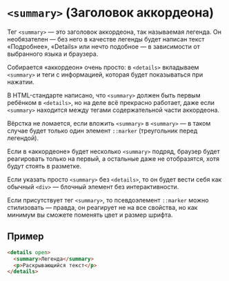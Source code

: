# `<summary>` (Заголовок аккордеона)

Тег `<summary>` — это заголовок аккордеона, так называемая легенда. Он необязателен — без него в качестве легенды будет написан текст «Подробнее», «Details» или нечто подобное — в зависимости от выбранного языка и браузера.

Собирается «аккордеон» очень просто: в `<details>` вкладываем `<summary>` и теги с информацией, которая будет показываться при нажатии.

В HTML-стандарте написано, что `<summary>` должен быть первым ребёнком в `<details>`, но на деле всё прекрасно работает, даже если `<summary>` находится между тегами содержательной части аккордеона.

Вёрстка не ломается, если вложить `<summary>` в `<summary>` — в таком случае будет только один элемент `::marker` (треугольник перед легендой).

Если в «аккордеоне» будет несколько `<summary>` подряд, браузер будет реагировать только на первый, а остальные даже не отобразятся, хотя будут стоять в разметке.

Если указать просто `<summary>` без `<details>`, то он будет вести себя как обычный `<div>` — блочный элемент без интерактивности.

Если присутствует тег `<summary>`, то псевдоэлемент `::marker` можно стилизовать — правда, он реагирует не на все свойства, но как минимум вы сможете поменять цвет и размер шрифта.

## Пример

```html
<details open>
  <summary>Легенда</summary>
  <p>Раскрывающийся текст</p>
</details>
```
